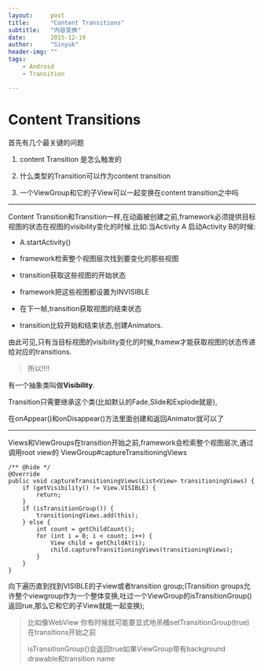 ```yaml
---
layout:     post
title:      "Content Transitions"
subtitle:   "内容变换"
date:       2015-12-19
author:     "Sinyuk"
header-img: ""
tags:
    - Android
    - Transition

---
```


# Content Transitions 

首先有几个最关键的问题

1. content Transition 是怎么触发的

2. 什么类型的Transition可以作为content transition

3. 一个ViewGroup和它的子View可以一起变换在content transition之中吗

---

Content Transition和Transition一样,在动画被创建之前,framework必须提供目标视图的状态在视图的visibility变化的时候.比如:当Activity A 启动Activity B的时候:

- A.startActivity()

 - framework检索整个视图层次找到要变化的那些视图
 - transition获取这些视图的开始状态
 - framework把这些视图都设置为INVISIBLE
 - 在下一帧,transition获取视图的结束状态
 - transition比较开始和结束状态,创建Animators.

由此可见,只有当目标视图的visibility变化的时候,framew才能获取视图的状态传递给对应的transitions.

> 所以!!!!

有一个抽象类叫做**Visibility**.

Transition只需要继承这个类(比如默认的Fade,Slide和Explode就是),

在onAppear()和onDisappear()方法里面创建和返回Animator就可以了


---

Views和ViewGroups在transition开始之前,framework会检索整个视图层次,通过调用root view的
ViewGroup#captureTransitioningViews

	/** @hide */
	@Override
	public void captureTransitioningViews(List<View> transitioningViews) {
	    if (getVisibility() != View.VISIBLE) {
	        return;
	    }
	    if (isTransitionGroup()) {
	        transitioningViews.add(this);
	    } else {
	        int count = getChildCount();
	        for (int i = 0; i < count; i++) {
	            View child = getChildAt(i);
	            child.captureTransitioningViews(transitioningViews);
	        }
	    }
	}


向下遍历直到找到VISIBLE的子view或者transition group;(Transition groups允许整个viewgroup作为一个整体变换,吐过一个ViewGroup的isTransitionGroup()返回rue,那么它和它的子View就能一起变换);

> 比如像WebView 你有时候就可能要显式地吊桶setTransitionGroup(true)在transitions开始之前
> 
> isTransitionGroup()会返回true如果ViewGroup带有background drawable和transition name